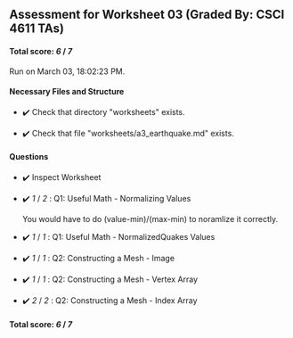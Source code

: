 ## Assessment for Worksheet 03 (Graded By: CSCI 4611 TAs)

#### Total score: _6_ / _7_

Run on March 03, 18:02:23 PM.


#### Necessary Files and Structure

+ :heavy_check_mark:  Check that directory "worksheets" exists.

+ :heavy_check_mark:  Check that file "worksheets/a3_earthquake.md" exists.


#### Questions

+ :heavy_check_mark:  Inspect Worksheet



+ :heavy_check_mark:  _1_ / _2_ :  Q1: Useful Math - Normalizing Values

    You would have to do (value-min)/(max-min) to noramlize it correctly.

+ :heavy_check_mark:  _1_ / _1_ :  Q1: Useful Math - NormalizedQuakes Values

    

+ :heavy_check_mark:  _1_ / _1_ :  Q2: Constructing a Mesh - Image

    

+ :heavy_check_mark:  _1_ / _1_ :  Q2: Constructing a Mesh - Vertex Array

    

+ :heavy_check_mark:  _2_ / _2_ :  Q2: Constructing a Mesh - Index Array

    

#### Total score: _6_ / _7_

